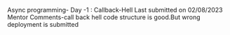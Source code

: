 Async programming- Day -1 : Callback-Hell
Last submitted on 02/08/2023
Mentor Comments-call back hell code structure is good.But wrong deployment is submitted
